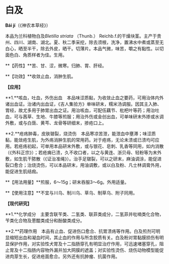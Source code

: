 # 白及

**Bái jí**（《神农本草经》）

本品为兰科植物白及*Bletilla striata* （Thunb.） Reichb.f.的干燥块茎。主产于贵州、四川、湖南、湖北。夏、秋二季采挖，除去须根，洗净，置沸水中煮或蒸至无白心，晒至半干，除去外皮，晒干。切薄片。本品气微，味苦，嚼之有黏性。以切面色白、角质样者为佳。生用。

**【药性】**苦、甘、涩，微寒。归肺、胃、肝经。

**【功效】**收敛止血，消肿生肌。

**【应用】**

**1.**咳血，吐血，外伤出血　本品味涩质黏，为收敛止血之要药，可用治体内外诸出血证。治诸内出血证，《吉人集验方》单味研末，糯米汤调服。因其主入肺、胃经，故尤多用于肺胃出血之证。用治咳血，可配伍藕节、枇杷叶等药；用治吐血，可与茜草、生地、牛膝等煎服；用治外伤或金创出血，可单味研末外掺或水调外敷，或与白蔹、黄芩、龙骨等研细末，掺疮口上。

**2.**疮疡肿毒，皮肤皲裂，烧烫伤　本品寒凉苦泄，能泄血中壅滞；味涩质黏，能敛疮生肌，为外疡消肿生肌的常用药。对于疮疡，无论未溃或已溃均可应用。若疮疡初起，可单用本品研末外敷，或与银花、皂刺、乳香等同用，如内消散（《外科正宗》）；若疮痈已溃，久不收口者，以之与黄连、浙贝母、轻粉等为末外敷，如生肌干脓散（《证治准绳》）。治手足皲裂，可以之研末，麻油调涂，能促进裂口愈合；治烧烫伤，可以本品研末，用油调敷，或以白及粉、凡士林调膏外用，能促进生肌结痂。

**【用法用量】**煎服，6～15g；研末吞服3～6g。外用适量。

**【使用注意】**不宜与川乌、制川乌、草乌、制草乌、附子同用。

**【现代研究】**

**1.**化学成分　主要含联苄类、二氢类、联菲类成分，二氢菲并吡喃类化合物，苄类化合物及蒽醌类成分和酚酸类成分。

**2.**药理作用　本品有止血、促进伤口愈合、抗胃溃疡等作用。白及煎剂可明显缩短出血和凝血时间，其止血的作用与所含胶质有关。白及粉对胃黏膜损伤有明显保护作用，对实验性犬胃及十二指肠穿孔有明显治疗作用，可迅速堵塞穿孔，阻止胃及十二指肠内容物外漏并加大网膜的遮盖；对实验性烫伤、烧伤动物模型能促进肉芽生长，促进疮面愈合。另外还有抗肿瘤、抗菌作用。